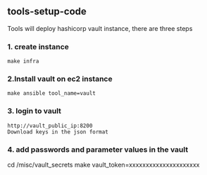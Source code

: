 ## tools-setup-code

Tools will deploy hashicorp vault instance, there are three steps

### 1. create instance
```text
make infra
```
 ### 2.Install vault on ec2 instance
```text
make ansible tool_name=vault
```
### 3. login to vault
```text
http://vault_public_ip:8200
Download keys in the json format
```
### 4. add passwords and parameter values in the vault
cd /misc/vault_secrets
make vault_token=xxxxxxxxxxxxxxxxxxxxx

